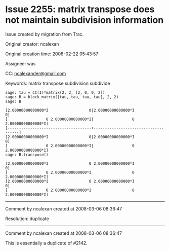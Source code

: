 # Issue 2255: matrix transpose does not maintain subdivision information

Issue created by migration from Trac.

Original creator: ncalexan

Original creation time: 2008-02-22 05:43:57

Assignee: was

CC:  ncalexander@gmail.com

Keywords: matrix transpose subdivision subdivide


```
sage: tau = CC(I)*matrix(2, 2, [2, 0, 0, 2])
sage: B = block_matrix([tau, tau, tau, tau], 2, 2)
sage: B

[2.00000000000000*I                  0|2.00000000000000*I                  0]
[                 0 2.00000000000000*I|                 0 2.00000000000000*I]
[-------------------------------------+-------------------------------------]
[2.00000000000000*I                  0|2.00000000000000*I                  0]
[                 0 2.00000000000000*I|                 0 2.00000000000000*I]
sage: B.transpose()

[2.00000000000000*I                  0 2.00000000000000*I                  0]
[                 0 2.00000000000000*I                  0 2.00000000000000*I]
[2.00000000000000*I                  0 2.00000000000000*I                  0]
[                 0 2.00000000000000*I                  0 2.00000000000000*I]
```



---

Comment by ncalexan created at 2008-03-06 08:36:47

Resolution: duplicate


---

Comment by ncalexan created at 2008-03-06 08:36:47

This is essentially a duplicate of #2142.

